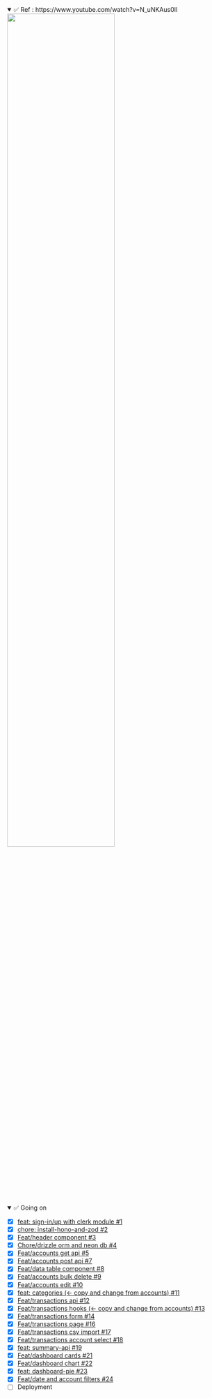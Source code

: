 
<details open><summary>✅ Ref : https://www.youtube.com/watch?v=N_uNKAus0II</sup></summary>

  <a target="_blank" href="https://www.youtube.com/watch?v=N_uNKAus0II">
  <img src="https://img.youtube.com/vi/N_uNKAus0II/maxresdefault.jpg" alt="" width="70%" />
    </a>
</details>

<details open><summary>✅ Going on</summary>
  
- [x] [feat: sign-in/up with clerk module #1](https://github.com/sVyu/finance-tutorial/pull/1)  
- [x] [chore: install-hono-and-zod #2](https://github.com/sVyu/finance-tutorial/pull/2)
- [x] [Feat/header component #3](https://github.com/sVyu/finance-tutorial/pull/3)
- [x] [Chore/drizzle orm and neon db #4](https://github.com/sVyu/finance-tutorial/pull/4)
- [x] [Feat/accounts get api #5](https://github.com/sVyu/finance-tutorial/pull/5)
- [x] [Feat/accounts post api #7](https://github.com/sVyu/finance-tutorial/pull/7)
- [x] [Feat/data table component #8](https://github.com/sVyu/finance-tutorial/pull/8)
- [x] [Feat/accounts bulk delete #9](https://github.com/sVyu/finance-tutorial/pull/9)
- [x] [Feat/accounts edit #10](https://github.com/sVyu/finance-tutorial/pull/10)
- [x] [feat: categories (<- copy and change from accounts) #11](https://github.com/sVyu/finance-tutorial/pull/11)
- [x] [Feat/transactions api #12](https://github.com/sVyu/finance-tutorial/pull/12)
- [x] [Feat/transactions hooks (<- copy and change from accounts) #13](https://github.com/sVyu/finance-tutorial/pull/13)
- [x] [Feat/transactions form #14](https://github.com/sVyu/finance-tutorial/pull/14)
- [x] [Feat/transactions page #16](https://github.com/sVyu/finance-tutorial/pull/16)
- [x] [Feat/transactions csv import #17](https://github.com/sVyu/finance-tutorial/pull/17)
- [x] [Feat/transactions account select #18](https://github.com/sVyu/finance-tutorial/pull/18)
- [x] [feat: summary-api #19](https://github.com/sVyu/finance-tutorial/pull/19)
- [x] [Feat/dashboard cards #21](https://github.com/sVyu/finance-tutorial/pull/21)
- [x] [Feat/dashboard chart #22](https://github.com/sVyu/finance-tutorial/pull/22)
- [x] [feat: dashboard-pie #23](https://github.com/sVyu/finance-tutorial/pull/23)
- [x] [Feat/date and account filters #24](https://github.com/sVyu/finance-tutorial/pull/24)
- [ ] Deployment
</details>
